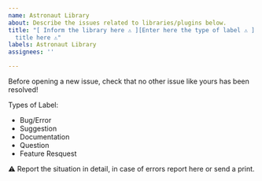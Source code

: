 ```yaml
---
name: Astronaut Library
about: Describe the issues related to libraries/plugins below.
title: "[ Inform the library here ⚠ ][Enter here the type of label ⚠ ] - Insert the
  title here ⚠"
labels: Astronaut Library
assignees: ''

---
```


Before opening a new issue, check that no other issue like yours has been resolved!

Types of Label:
  - Bug/Error
  - Suggestion
  - Documentation
  - Question
  - Feature Resquest

⚠ Report the situation in detail, in case of errors report here or send a print.
